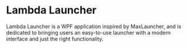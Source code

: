 # Lambda Launcher

Lambda Launcher is a WPF application inspired by MaxLauncher, and is dedicated to bringing users an easy-to-use launcher with a modern interface and just the right functionality.

